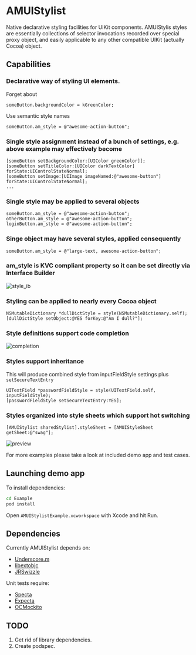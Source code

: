 # AMUIStylist
Native declarative styling facilities for UIKit components. AMUIStylis styles are essentially collections of selector invocations recorded over special proxy object, and easily applicable to any other compatible UIKit (actually Cocoa) object.

## Capabilities

### Declarative way of styling UI elements. 
Forget about
```objc
someButton.backgroundColor = kGreenColor;
```
Use semantic style names
```objc
someButton.am_style = @"awesome-action-button";
```

### Single style assignment instead of a bunch of settings, e.g. above example may effectively become
```objc
[someButton setBackgroundColor:[UIColor greenColor]];
[someButton setTitleColor:[UIColor darkTextColor] forState:UIControlStateNormal];
[someButton setImage:[UIImage imageNamed:@"awesome-button"] forState:UIControlStateNormal];
...
```

### Single style may be applied to several objects
```objc
someButton.am_style = @"awesome-action-button";
otherButton.am_style = @"awesome-action-button";
loginButton.am_style = @"awesome-action-button";
```

### Singe object may have several styles, applied consequently
```objc
someButton.am_style = @"large-text, awesome-action-button";
```

### am_style is KVC compliant property so it can be set directly via Interface Builder
![style_ib](https://cloud.githubusercontent.com/assets/1440284/23611694/68fc9fa4-0289-11e7-8852-23835073d14b.png)

### Styling can be applied to nearly every Cocoa object
```objc
NSMutableDictionary *dullDictStyle = style(NSMutableDictionary.self);
[dullDictStyle setObject:@YES forKey:@"Am I dull?"];
```

### Style definitions support code completion
![completion](https://cloud.githubusercontent.com/assets/1440284/23615306/057f4540-0297-11e7-97e6-4c150bf36fd7.png)

### Styles support inheritance
This will produce combined style from inputFieldStyle settings plus ```setSecureTextEntry```
```objc
UITextField *passwordFieldStyle = style(UITextField.self, inputFieldStyle);
[passwordFieldStyle setSecureTextEntry:YES];
```

### Styles organized into style sheets which support hot switching
```objc
[AMUIStylist sharedStylist].styleSheet = [AMUIStyleSheet getSheet:@"swag"];
```
![preview](https://cloud.githubusercontent.com/assets/1440284/23611732/8ff33a82-0289-11e7-90c7-5a692d02e4e7.gif)

For more examples please take a look at included demo app and test cases.

## Launching demo app

To install dependencies:
```bash
cd Example
pod install
```

Open ```AMUIStylistExample.xcworkspace``` with Xcode and hit Run.

## Dependencies
Currently AMUIStylist depends on:
* [Underscore.m](https://github.com/robb/Underscore.m)
* [libextobjc](https://github.com/jspahrsummers/libextobjc)
* [JRSwizzle](https://github.com/rentzsch/jrswizzle)

Unit tests require:
* [Specta](https://github.com/specta/specta)
* [Expecta](https://github.com/specta/expecta)
* [OCMockito](https://github.com/jonreid/OCMockito)

## TODO
1. Get rid of library dependencies.
2. Create podspec.
